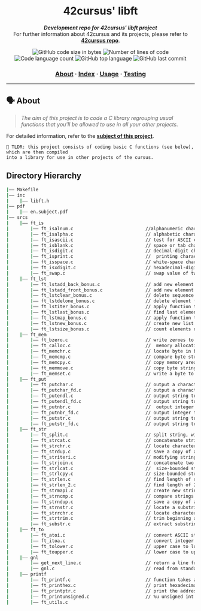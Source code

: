 

<h1 align="center">
	42cursus' libft
</h1>

<p align="center">
	<b><i>Development repo for 42cursus' libft project</i></b><br>
	For further information about 42cursus and its projects, please refer to <a href="https://github.com/Aelbakouri/1337_cursus"><b>42cursus repo</b></a>.
</p>

<p align="center">
	<img alt="GitHub code size in bytes" src="https://img.shields.io/github/languages/code-size/Aelbakouri/libft?color=blueviolet" />
	<img alt="Number of lines of code" src="https://img.shields.io/tokei/lines/github/Aelbakouri/libft?color=blueviolet" />
	<img alt="Code language count" src="https://img.shields.io/github/languages/count/Aelbakouri/libft?color=blue" />
	<img alt="GitHub top language" src="https://img.shields.io/github/languages/top/Aelbakouri/libft?color=blue" />
	<img alt="GitHub last commit" src="https://img.shields.io/github/last-commit/Aelbakouri/libft?color=brightgreen" />
</p>

<h3 align="center">
	<a href="#%EF%B8%8F-about">About</a>
	<span> · </span>
	<a href="#-index">Index</a>
	<span> · </span>
	<a href="#%EF%B8%8F-usage">Usage</a>
	<span> · </span>
	<a href="#-testing">Testing</a>
</h3>

---

## 🗣️ About

> _The aim of this project is to code a C library regrouping usual functions that you'll be allowed to use in all your other projects._

For detailed information, refer to the [**subject of this project**](https://github.com/appinha/42cursus/tree/master/_PDFs).

	🚀 TLDR: this project consists of coding basic C functions (see below), which are then compiled
	into a library for use in other projects of the cursus.

## Directory Hierarchy
```bash
|—— Makefile
|—— inc
|    |—— libft.h
|—— pdf
|    |—— en.subject.pdf
|—— srcs
|    |—— ft_is
|        |—— ft_isalnum.c    						//alphanumeric character test.
|        |—— ft_isalpha.c    						// alphabetic character test.
|        |—— ft_isascii.c    						// test for ASCII character.
|        |—— ft_isblank.c    						// space or tab character test.
|        |—— ft_isdigit.c    						// decimal-digit character test
|        |—— ft_isprint.c    						//  printing character test (space character inclusive).
|        |—— ft_isspace.c    						// white-space character test.
|        |—— ft_isxdigit.c   						// hexadecimal-digit character test
|        |—— ft_swap.c       						// swap value of two integers.
|    |—— ft_lst
|        |—— ft_lstadd_back_bonus.c   				// add new element at end of list.
|        |—— ft_lstadd_front_bonus.c  				// add new element at beginning of list.
|        |—— ft_lstclear_bonus.c      				// delete sequence of elements of list from a starting point.
|        |—— ft_lstdelone_bonus.c     				// delete element from list.
|        |—— ft_lstiter_bonus.c       				// apply function to content of all lists elements.
|        |—— ft_lstlast_bonus.c       				// find last element of list.
|        |—— ft_lstmap_bonus.c        				// apply function to content of all lists elements into new list.
|        |—— ft_lstnew_bonus.c        				// create new list.
|        |—— ft_lstsize_bonus.c       				// count elements of a list.
|    |—— ft_mem
|        |—— ft_bzero.c   							// write zeroes to a byte string.
|        |—— ft_calloc.c  							//  memory allocation.
|        |—— ft_memchr.c  							// locate byte in byte string.
|        |—— ft_memcmp.c  							// compare byte string.
|        |—— ft_memcpy.c  							// copy memory area.
|        |—— ft_memmove.c 							// copy byte string.
|        |—— ft_memset.c  							// write a byte to a byte string.
|    |—— ft_put
|        |—— ft_putchar.c 	   						// output a character to stdout.
|        |—— ft_putchar_fd.c   						// output a character to given file.
|        |—— ft_putendl.c      						// output string to stdout with newline.
|        |—— ft_putendl_fd.c   						// output string to given file with newline.
|        |—— ft_putnbr.c       						//  output integer to stdout.
|        |—— ft_putnbr_fd.c    						// output integer to given file.
|        |—— ft_putstr.c       						// output string to stdout.
|        |—— ft_putstr_fd.c    						// output string to given file.
|    |—— ft_str
|        |—— ft_split.c  			    			// split string, with specified character as delimiter, into an array of strings.
|        |—— ft_strcat.c 			    			// concatenate strings (s2 into s1).
|        |—— ft_strchr.c  			    			// locate character in string (first occurrence).
|        |—— ft_strdup.c  			    			// save a copy of a string (with malloc).
|        |—— ft_striteri.c 			    			// modifying string with specified function.
|        |—— ft_strjoin.c 			    			// concatenate two strings into a new string (with malloc).
|        |—— ft_strlcat.c  			    			//  size-bounded string concatenation.
|        |—— ft_strlcpy.c  			    			// size-bounded string copying.
|        |—— ft_strlen.c  			    			// find length of string.
|        |—— ft_strlen_2.c  						// find length of 2D array (i.e. splitted string).
|        |—— ft_strmapi.c  			    			// create new string from modifying string with specified function.
|        |—— ft_strncmp.c  			    			// compare strings (size-bounded).
|        |—— ft_strndup.c  			    			// save a copy of a string (with malloc, size-bounded).
|        |—— ft_strnstr.c  			    			// locate a substring in a string (size-bounded).
|        |—— ft_strrchr.c  			    			// locate character in string (last occurence).
|        |—— ft_strtrim.c 			    			// trim beginning and end of string with the specified characters.
|        |—— ft_substr.c  			    			// extract substring from string.
|    |—— ft_to
|        |—— ft_atoi.c    			    			// convert ASCII string to integer.
|        |—— ft_itoa.c								// convert integer to ASCII string.
|        |—— ft_tolower.c   						// upper case to lower case letter conversion.
|        |—— ft_toupper.c							// lower case to upper case letter conversion.
|    |—— gnl
|        |—— get_next_line.c 						// return a line from given fd
|        |—— gnl.c									// read from standard input and return line
|    |—— printf
|        |—— ft_printf.c 							// function takes a format string as its first argument, followed by a set of variables
|        |—— ft_printhex.c							// print hexadecimal format %x and %X
|        |—— ft_printptr.c							// print the address format %p
|        |—— ft_printunsigned.c 					// %u unsigned int
|        |—— ft_utils.c
```
			